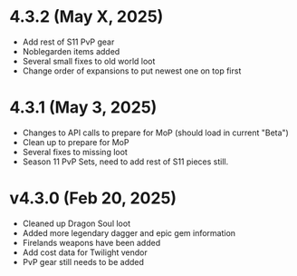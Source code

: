 # 4.3.2 (May X, 2025)
- Add rest of S11 PvP gear
- Noblegarden items added
- Several small fixes to old world loot
- Change order of expansions to put newest one on top first

# 4.3.1 (May 3, 2025)
- Changes to API calls to prepare for MoP (should load in current "Beta")
- Clean up to prepare for MoP
- Several fixes to missing loot
- Season 11 PvP Sets, need to add rest of S11 pieces still.

# v4.3.0 (Feb 20, 2025)
- Cleaned up Dragon Soul loot
- Added more legendary dagger and epic gem information
- Firelands weapons have been added
- Add cost data for Twilight vendor
- PvP gear still needs to be added